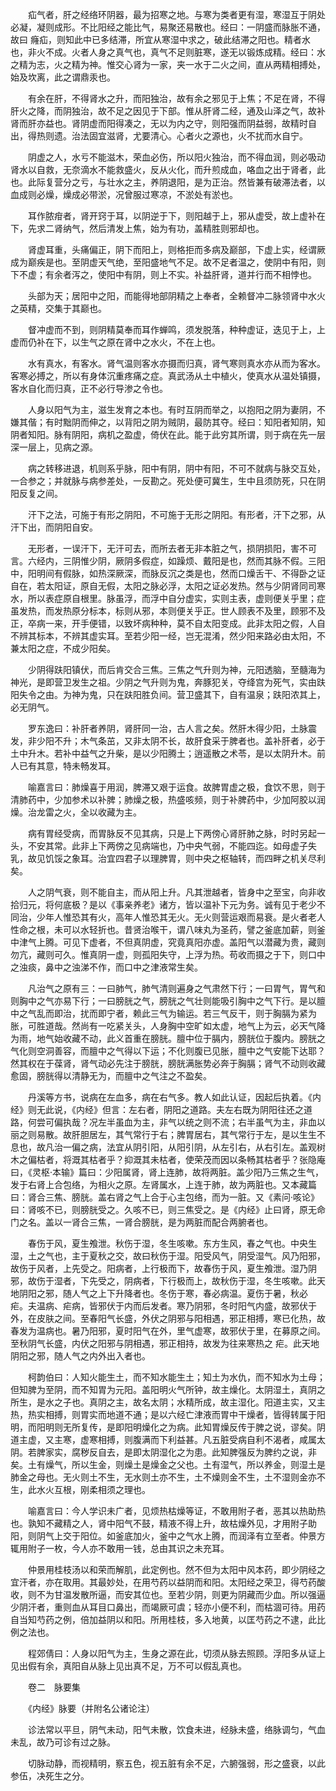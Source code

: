 <!-- { "loadSidebar": true } -->
　　疝气者，肝之经络环阴器，最为招寒之地。与寒为类者更有湿，寒湿互于阴处必凝，凝则成形。不比阳经之能比气，易聚还易散也。经曰：一阴盛而脉胀不通，故曰 癃疝，则知此中已多结滞，所宜从寒湿中求之，破此结滞之阳也。精者水也，非火不成。火者人身之真气也，真气不足则脏寒，遂无以锻炼成精。经曰：水之精为志，火之精为神。惟交心肾为一家，夹一水于二火之间，直从两精相搏处，始及坎离，此之谓鼎汞也。

　　有余在肝，不得肾水之升，而阳独治，故有余之邪见于上焦；不足在肾，不得肝火之降，而阴独治，故不足之因见于下部。惟从肝肾二经，通及山泽之气，故补肾而肝亦益也。肾阴虚而阳得凑之，无以为内之守，则阳强而阴益弱，故精时自出，得热则遗。治法固宜滋肾，尤要清心。心者火之源也，火不扰而水自宁。

　　阴虚之人，水亏不能滋木，荣血必伤，所以阳火独治，而不得血润，则必吸动肾水以自救，无奈滴水不能救盛火，反从火化，而升煎成血，咯血之出于肾者，此也。此际复营分之亏，与壮水之主，养阴退阳，是为正治。然皆兼有破滞法者，以血成则必燥，燥成必带淤，况曾服过寒凉，不淤处有淤也。

　　耳作脓疳者，肾开窍于耳，以阴逆于下，则阳越于上，邪从虚受，故上虚补在下，先求二肾纳气，然后清发上焦，始为有功，盖精胜则邪却也。

　　肾虚耳重，头痛偏正，阴下而阳上，则格拒而多病及巅部，下虚上实，经谓厥成为巅疾是也。至阴虚天气绝，至阳盛地气不足。故不足者温之，使阴中有阳，则下不虚；有余者泻之，使阳中有阴，则上不实。补益肝肾，道并行而不相悖也。

　　头部为天；居阳中之阳，而能得地部阴精之上奉者，全赖督冲二脉领肾中水火之英精，交集于其巅也。

　　督冲虚而不到，则阴精莫奉而耳作蝉鸣，须发脱落，种种虚证，迭见于上，上虚而仍补在下，以生气之原在肾中之水火，不在上也。

　　水有真水，有客水。肾气温则客水亦摄而归真，肾气寒则真水亦从而为客水。客寒必搏之，所以有身体沉重疼痛之症。真武汤从土中植火，使真水从温处镇摄，客水自化而归真，正不必行导渗之令也。

　　人身以阳气为主，滋生发育之本也。有时互阴而举之，以抱阳之阴为妻阴，不嫌其偕；有时黜阴而伸之，以背阳之阴为贼阴，最防其夺。经曰：知阳者知阴，知阴者知阳。脉有阴阳，病机之盈虚，倚伏在此。能于此穷其所谓，则于病在先一层深一层上，见病之源。

　　病之转移进退，机则系乎脉，阳中有阴，阴中有阳，不可不就病与脉交互处，一合参之；并就脉与病参差处，一反勘之。死处便可冀生，生中且须防死，只在阴阳反复之间。

　　汗下之法，可施于有形之阴阳，不可施于无形之阴阳。有形者，汗下之邪，从汗下出，而阴阳自安。

　　无形者，一误汗下，无汗可去，而所去者无非本脏之气，损阴损阳，害不可言。六经内，三阴惟少阴，厥阴多假症，如躁烦、戴阳是也，然而其脉不假。三阳中，阳明间有假脉，如热深厥深，而脉反沉之类是也，然而口燥舌干、不得卧之证自在，若太阳证，原自无假，太阳之脉必浮，太阳之证必发热。然与少阴肾同司寒水，所以表症原自根里。脉虽浮，而浮中自分虚实，实则主表，虚则便关乎里；症虽发热，而发热原分标本，标则从邪，本则便关乎正。世人顾表不及里，顾邪不及正，卒病一来，开手便错，以致坏病种种，莫不自太阳变成。此非太阳之假，人自不辨其标本，不辨其虚实耳。至若少阳一经，岂无混淆，然少阳来路必由太阳，不兼太阳之症，不成少阳矣。

　　少阴得趺阳镇伏，而后肯交合三焦。三焦之气升则为神，元阳透脑，至髓海为神光，是即营卫发生之祖。少阴之气升则为鬼，奔豚犯关，夺绛宫为死气，实由趺阳失令之由。为神为鬼，只在趺阳胜负间。营卫盛其下，自有温泉；趺阳浓其上，必无阴气。

　　罗东逸曰：补肝者养阴，肾肝同一治，古人言之矣。然肝木得少阳，土脉震发，非少阳不升；木气条茁，又非太阴不长，故肝食采于脾者也。盖补肝者，必于土中升木。若补中益气之升柴，是以少阳腾土；逍遥散之术苓，是以太阴升木。前人已有其意，特未畅发耳。

　　喻嘉言曰：肺燥喜于用润，脾滞又艰于运食。故脾胃虚之极，食饮不思，则于清肺药中，少加参术以补脾；肺燥之极，热盛咳频，则于补脾药中，少加阿胶以润燥。治龙雷之火，全以收藏为主。

　　病有胃经受病，而胃脉反不见其病，只是上下两傍心肾肝肺之脉，时时另起一头，不安其常。此非上下两傍之见病端也，乃中央气弱，不能四迄。如母虚子失乳，故见饥馁之象耳。治宜四君子以理脾胃，则中央之枢轴转，而四畔之机关尽利矣。

　　人之阴气衰，则不能自主，而从阳上升。凡其泄越者，皆身中之至宝，向非收拾归元，将何底极？是以《事亲养老》诸方，皆以温补下元为务。诚有见于老少不同治，少年人惟恐其有火，高年人惟恐其无火。无火则营运艰而易衰。是火者老人性命之根，未可以水轻折也。昔贤治喉干，谓八味丸为圣药，譬之釜底加薪，则釜中津气上腾。可见下虚者，不但真阴虚，究竟真阳亦虚。盖阳气以潜藏为贵，藏则勿亢，藏则可久。惟真阴一虚，则孤阳失守，上浮为热。苟收而摄之于下，则口中之浊痰，鼻中之浊涕不作，而口中之津液常生矣。

　　凡治气之原有三：一曰肺气，肺气清则遍身之气肃然下行；一曰胃气，胃气和则胸中之气亦易下行；一曰膀胱之气，膀胱之气壮则能吸引胸中之气下行。是以膻中之气乱而即治，扰而即宁者，赖此三气为输运。若三气反干，则于胸膈为紧为胀，可胜道哉。然尚有一吃紧关头，人身胸中空旷如太虚，地气上为云，必天气降为雨，地气始收藏不动，此义首重在膀胱。膻中位于膈内，膀胱位于腹内。膀胱之气化则空洞善容，而膻中之气得以下运；不化则腹已见胀，膻中之气安能下达耶？然其权在于葆肾，肾气动必先注于膀胱，膀胱满胀势必奔于胸膈；肾气不动则收藏愈固，膀胱得以清静无为，而膻中之气注之不盈矣。

　　丹溪等方书，说病在左血多，病在右气多。教人如此认证，因起后执着。《内经》则无此说，《内经》但言：左右者，阴阳之道路。夫左右既为阴阳往还之道路，何尝可偏执哉？况左半虽血为主，非气以统之则不流；右半虽气为主，非血以丽之则易散。故肝胆居左，其气常行于右；脾胃居右，其气常行于左，是以生生不息也，故凡治一偏之病，法宜从阴引阳，从阳引阴，从左引右，从右引左。盖观树木之偏枯者，将溉其枯者乎？抑溉其未枯者，使荣茂而因以条畅其枯者乎？张隐庵曰，《灵枢·本输》篇曰：少阳属肾，肾上连肺，故将两脏。盖少阳乃三焦之生气，发于右肾上合包络，为相火之原。左肾属水，上连于肺，故为两脏也。又本藏篇曰：肾合三焦、膀胱。盖右肾之气上合于心主包络，而为一脏。又《素问·咳论》曰：肾咳不已，则膀胱受之。久咳不已，则三焦受之。是《内经》止曰肾，原无命门之名。盖以一肾合三焦，一肾合膀胱，是为两脏而配合两腑者也。

　　春伤于风，夏生飧泄。秋伤于湿，冬生咳嗽。东方生风，春之气也。中央生湿，土之气也，主于夏秋之交，故曰秋伤于湿。阳受风气，阴受湿气。风乃阳邪，故伤于风者，上先受之。阳病者，上行极而下，故春伤于风，夏生飧泄。湿乃阴邪，故伤于湿者，下先受之，阴病者，下行极而上，故秋伤于湿，冬生咳嗽。此天地阴阳之邪，随人气之上下升降者也。冬伤于寒，春必病温。夏伤于暑，秋必 疟。夫温病、疟病，皆邪伏于内而后发者。寒乃阴邪，冬时阳气内盛，故邪伏于外，在皮肤之间。至春阳气长盛，外伏之阴邪与阳相遇，邪正相搏，寒已化热，故春发为温病也。暑乃阳邪，夏时阳气在外，里气虚寒，故邪伏于里，在募原之间。至秋阴气长盛，内伏之阳邪与阴相遇，邪正相持，故发为往来寒热之 疟。此天地阴阳之邪，随人气之内外出入者也。

　　柯韵伯曰：人知火能生土，而不知水能生土；知土为水仇，而不知水为土母；但知脾为至阴，而不知胃为元阳。盖阳明火气所钟，故主燥化。太阴湿土，真阴之所生，是水之子也。真阴之主，故名太阴；水精所成，故主湿化。阳道主实，又主热，热实相搏，则胃实而地道不通；是以六经亡津液而胃中干燥者，皆得转属于阳明，而阳明则无所复传，是即阳明燥化之为病。此知胃燥反传于脾之说，谬矣。阴道主虚，又主寒，虚寒相搏，则腹满而下利益甚。凡五脏受病自利不渴者，咸属太阴。若脾家实，腐秽反自去，是即太阴湿化之为患。此知脾强反为脾约之说，非矣。土有燥气，所以生金，则燥土是燥金之父也。土有湿气，所以养金，则湿土是肺金之母也。无火则土不生，无水则土亦不生，土不燥则金不生，土不湿则金亦不生，此水火互根，刚柔相须之理也。

　　喻嘉言曰：今人学识未广者，见烦热枯燥等证，不敢用附子者，恶其以热助热也。孰知不藏精之人，肾中阳气不鼓，精液不得上升，故枯燥外见，才用附子助阳，则阴气上交于阳位。如釜底加火，釜中之气水上腾，而润泽有立至者。仲景方辄用附子一枚，今人亦不敢用一钱，总由其识之未充耳。

　　仲景用桂枝汤以和荣而解肌，此定例也。然不但为太阳中风本药，即少阴经之宜汗者，亦在取用。其最妙处，在用芍药以益阴而和阳。太阳经之荣卫，得芍药酸收，则不为甘温发散所逼，而安其位也。至若少阴，则更为阴藏而少血。所以强逼少阴汗者，重则血从耳目口鼻出，而竭厥可虞；轻亦小便不利，而枯涸可待。用药自当知芍药之例，倍加益阴以和阳。所用桂枝，多入地黄，以匡芍药之不逮，此比例之法也。

　　程郊倩曰：人身以阳气为主，生身之源在此，切须从脉去照顾。浮阳多从证上见出假有余，真阳自从脉上见出真不足，万不可以假乱真也。

　　卷二　脉要集

　　《内经》脉要（并附名公诸论注）

　　诊法常以平旦，阴气未动，阳气未散，饮食未进，经脉未盛，络脉调匀，气血未乱，故乃可诊有过之脉。

　　切脉动静，而视精明，察五色，视五脏有余不足，六腑强弱，形之盛衰，以此参伍，决死生之分。

